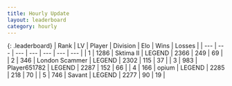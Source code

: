 ```yaml
---
title: Hourly Update
layout: leaderboard
category: hourly
---
```


{: .leaderboard}
| Rank | LV | Player | Division | Elo | Wins | Losses |
| --- | --- | --- | --- | --- | --- | --- |
| <span data-change="0">1</span> | 1286 | <span title="ID: 402846">Sktima II</span> | LEGEND | <span data-change="0">2366</span> | <span data-change="0">249</span> | <span data-change="0">69</span> |
| <span data-change="0">2</span> | 346 | <span title="ID: 725085">London Scammer</span> | LEGEND | <span data-change="0">2302</span> | <span data-change="0">115</span> | <span data-change="0">37</span> |
| <span data-change="1">3</span> | 983 | <span title="ID: 651782">Player651782</span> | LEGEND | <span data-change="12">2287</span> | <span data-change="2">152</span> | <span data-change="0">66</span> |
| <span data-change="1">4</span> | 166 | <span title="ID: 750033">opium</span> | LEGEND | <span data-change="19">2285</span> | <span data-change="3">218</span> | <span data-change="0">70</span> |
| <span data-change="-2">5</span> | 746 | <span title="ID: 556277">Savant</span> | LEGEND | <span data-change="0">2277</span> | <span data-change="0">90</span> | <span data-change="0">19</span> |